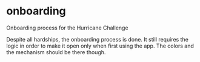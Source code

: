 # onboarding
Onboarding process for the Hurricane Challenge

Despite all hardships, the onboarding process is done. It still requires the logic in order to make it open only when first using the app.
The colors and the mechanism should be there though.
